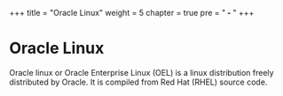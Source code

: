 +++
title = "Oracle Linux"
weight = 5
chapter = true
pre = "<b> - </b>"
+++

# Oracle Linux

Oracle linux or Oracle Enterprise Linux (OEL) is a linux distribution freely distributed by Oracle. It is compiled from Red Hat (RHEL) source code.